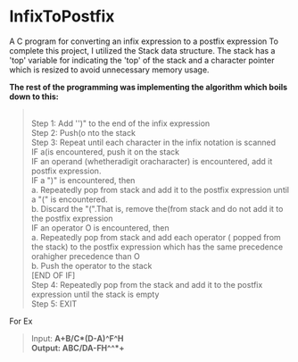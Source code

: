 # InfixToPostfix
A C program for converting an infix expression to a postfix expression
To complete this project, I utilized the Stack data structure. The stack has a 'top' variable for
indicating the 'top' of the stack and a character pointer which is resized to avoid unnecessary memory usage.

<b>The rest of the programming was implementing the algorithm which boils down to this:</b>
> <br>Step 1: Add '')" to the end of the infix expression<br>
Step 2: Push(o nto the stack<br>
Step 3: Repeat until each character in the infix notation is scanned<br>
IF a(is encountered, push it on the stack<br>
IF an operand (whetheradigit oracharacter) is encountered, add it postfix expression.<br>
IF a ")" is encountered, then<br>
a. Repeatedly pop from stack and add it to the postfix expression until a "(" is encountered.<br>
b. Discard the "(".That is, remove the(from stack and do not add it to the postfix expression<br>
IF an operator O is encountered, then<br>
a. Repeatedly pop from stack and add each operator ( popped from the stack) to the postfix expression which has the same precedence orahigher precedence than O<br>
b. Push the operator to the stack<br>
[END OF IF]<br>
Step 4: Repeatedly pop from the stack and add it to the postfix expression until the stack is empty<br>
Step 5: EXIT

For Ex
> Input: <b>A+B/C*(D-A)^F^H <br><b>
> Output: <b>ABC/DA-FH^^*+</b>
